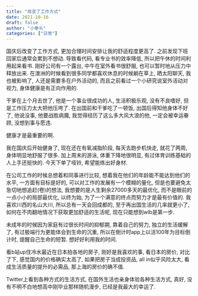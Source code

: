 ```yaml
---
title: "改变了工作方式"
date: 2021-10-16
draft: false
author: "小拳头"
categories: ["日常"]
---
```


国庆后改变了工作方式, 更加合理时间安排让我的舒适程度更高了. 之前发现下班回家后通常会累到不想动. 导致看代码, 看专业书的效率降低, 所以把午休的时间利用起来看书. 刚好公司有一个露台, 中午在室外看书很舒服, 也可以暂时地从压力中释放出来. 在澳洲的时候看到很多同学都喜欢休息的时候躺在草上, 晒太阳聊天, 我也被影响了, 人还是需要多在户外活动的, 而且之前看过一个小研究说室外活动对视力, 身体健康是有正向作用的. 

干爹在上个月去世了, 他是一个事业很成功的人, 生活积极乐观, 没有不良嗜好, 但是工作压力太大把他压垮了. 在出国前和干爹吃了一顿饭, 出国后得知他身体不好了, 他说没事, 他要战胜病魔, 我觉得经历了这么多大风大浪的他, 一定会被幸运眷顾, 没想到事与愿违. 

健康才是最重要的啊.

我在国庆后开始健身了, 现在还在有氧减脂阶段, 每天去跑步机快走, 就花了两周, 身体明显地舒服了很多. 加上周末的游泳, 体重下降地很明显, 有过体育训练基础的人上手还挺快的. 今天下单了哑铃, 希望能练出好身材.

在公司工作的时候总想着和同事进行比较, 想着我在他们的年龄能不能达到他们的水平, 一方面有目标是好的, 可以对工作的发展有一个模糊的量化, 但是也要避免太急切地想追赶(卷)的想法, 我想要的是人生剩余27000多天的最优化, 而不是眼前的一点小小的局部最优化, 以终为始, 为了一个满意的终点而努力才是最有价值的. 我喜欢川西的名山大川, 所以总有一天会回成都的, 至于再出国生活的几率就更小了, 如何在不肉翻地情况下获取更加舒适的生活呢, 现在只能想到wlb是第一步.

未成年的时候因为家庭有过很长时间的抑郁期, 靠着自己的努力, 独立的生活缓解了, 有过极端行为更能体会到生命的沉重, 所以在倒计时app上以活100年为目标倒计时, 提醒自己生命的短暂. 想好好利用我的时间.

看b站up住冷水最近在日本拍各地的房子, 刚好是我喜欢的事, 看日本的房价, 对比了下, 感觉国内的价格确实太高了, 如果把房子当成投资品, all in似乎风险太大, 看成生活质量的提升的必需品, 那上海的房价的确不值. 

Twitter上看到各种方式的生活方式, 在国外生活也亲身体验各种生活方式, 真好, 没有不明不白地想高中刚毕业那样随机漫步, 已经是我最大的幸运了.
